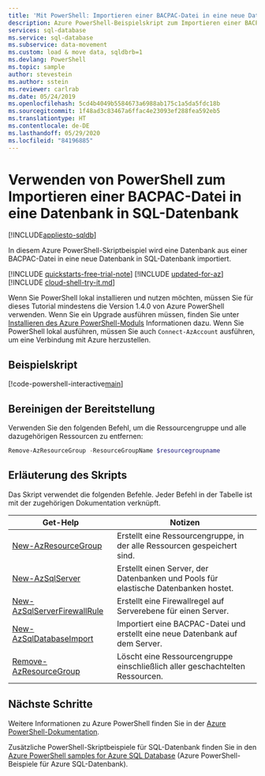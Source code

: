 ```yaml
---
title: 'Mit PowerShell: Importieren einer BACPAC-Datei in eine neue Datenbank in Azure SQL-Datenbank'
description: Azure PowerShell-Beispielskript zum Importieren einer BACPAC-Datei in eine Datenbank in SQL-Datenbank
services: sql-database
ms.service: sql-database
ms.subservice: data-movement
ms.custom: load & move data, sqldbrb=1
ms.devlang: PowerShell
ms.topic: sample
author: stevestein
ms.author: sstein
ms.reviewer: carlrab
ms.date: 05/24/2019
ms.openlocfilehash: 5cd4b4049b5584673a6988ab175c1a5da5fdc18b
ms.sourcegitcommit: 1f48ad3c83467a6ffac4e23093ef288fea592eb5
ms.translationtype: HT
ms.contentlocale: de-DE
ms.lasthandoff: 05/29/2020
ms.locfileid: "84196885"
---
```

# <a name="use-powershell-to-import-a-bacpac-file-into-a-database-in-sql-database"></a>Verwenden von PowerShell zum Importieren einer BACPAC-Datei in eine Datenbank in SQL-Datenbank
[!INCLUDE[appliesto-sqldb](../../includes/appliesto-sqldb.md)]

In diesem Azure PowerShell-Skriptbeispiel wird eine Datenbank aus einer BACPAC-Datei in eine neue Datenbank in SQL-Datenbank importiert.  

[!INCLUDE [quickstarts-free-trial-note](../../../../includes/quickstarts-free-trial-note.md)]
[!INCLUDE [updated-for-az](../../../../includes/updated-for-az.md)]
[!INCLUDE [cloud-shell-try-it.md](../../../../includes/cloud-shell-try-it.md)]

Wenn Sie PowerShell lokal installieren und nutzen möchten, müssen Sie für dieses Tutorial mindestens die Version 1.4.0 von Azure PowerShell verwenden. Wenn Sie ein Upgrade ausführen müssen, finden Sie unter [Installieren des Azure PowerShell-Moduls](/powershell/azure/install-az-ps) Informationen dazu. Wenn Sie PowerShell lokal ausführen, müssen Sie auch `Connect-AzAccount` ausführen, um eine Verbindung mit Azure herzustellen.

## <a name="sample-script"></a>Beispielskript

[!code-powershell-interactive[main](../../../../powershell_scripts/sql-database/import-from-bacpac/import-from-bacpac.ps1?highlight=20-21 "Create SQL Database")]

## <a name="clean-up-deployment"></a>Bereinigen der Bereitstellung

Verwenden Sie den folgenden Befehl, um die Ressourcengruppe und alle dazugehörigen Ressourcen zu entfernen:

```powershell
Remove-AzResourceGroup -ResourceGroupName $resourcegroupname
```

## <a name="script-explanation"></a>Erläuterung des Skripts

Das Skript verwendet die folgenden Befehle. Jeder Befehl in der Tabelle ist mit der zugehörigen Dokumentation verknüpft.

| Get-Help | Notizen |
|---|---|
| [New-AzResourceGroup](/powershell/module/az.resources/new-azresourcegroup) | Erstellt eine Ressourcengruppe, in der alle Ressourcen gespeichert sind. |
| [New-AzSqlServer](/powershell/module/az.sql/new-azsqlserver) | Erstellt einen Server, der Datenbanken und Pools für elastische Datenbanken hostet. |
| [New-AzSqlServerFirewallRule](/powershell/module/az.sql/new-azsqlserverfirewallrule) | Erstellt eine Firewallregel auf Serverebene für einen Server. |
| [New-AzSqlDatabaseImport](/powershell/module/az.sql/new-azsqldatabaseimport) | Importiert eine BACPAC-Datei und erstellt eine neue Datenbank auf dem Server. |
| [Remove-AzResourceGroup](/powershell/module/az.resources/remove-azresourcegroup) | Löscht eine Ressourcengruppe einschließlich aller geschachtelten Ressourcen. |

## <a name="next-steps"></a>Nächste Schritte

Weitere Informationen zu Azure PowerShell finden Sie in der [Azure PowerShell-Dokumentation](/powershell/azure/overview).

Zusätzliche PowerShell-Skriptbeispiele für SQL-Datenbank finden Sie in den [Azure PowerShell samples for Azure SQL Database](../powershell-script-content-guide.md) (Azure PowerShell-Beispiele für Azure SQL-Datenbank).
